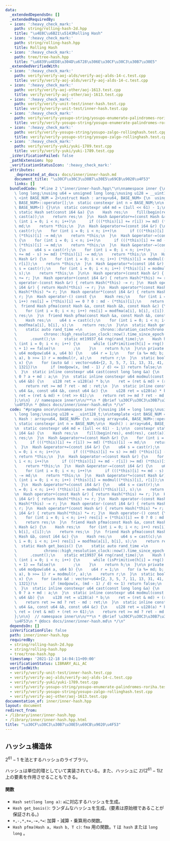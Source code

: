 ```yaml
---
data:
  _extendedDependsOn: []
  _extendedRequiredBy:
  - icon: ':heavy_check_mark:'
    path: string/rolling-hash-2d.hpp
    title: "\u4E8C\u6B21\u5143Rolling Hash"
  - icon: ':heavy_check_mark:'
    path: string/rolling-hash.hpp
    title: Rolling Hash
  - icon: ':heavy_check_mark:'
    path: tree/tree-hash.hpp
    title: "\u6839\u4ED8\u304D\u6728\u306E\u30CF\u30C3\u30B7\u30E5"
  _extendedVerifiedWith:
  - icon: ':heavy_check_mark:'
    path: verify/verify-aoj-alds/verify-aoj-alds-14-c.test.cpp
    title: verify/verify-aoj-alds/verify-aoj-alds-14-c.test.cpp
  - icon: ':heavy_check_mark:'
    path: verify/verify-aoj-other/aoj-1613.test.cpp
    title: verify/verify-aoj-other/aoj-1613.test.cpp
  - icon: ':heavy_check_mark:'
    path: verify/verify-unit-test/inner-hash.test.cpp
    title: verify/verify-unit-test/inner-hash.test.cpp
  - icon: ':heavy_check_mark:'
    path: verify/verify-yosupo-string/yosupo-enumerate-palindromes-roriha.test.cpp
    title: verify/verify-yosupo-string/yosupo-enumerate-palindromes-roriha.test.cpp
  - icon: ':heavy_check_mark:'
    path: verify/verify-yosupo-string/yosupo-zalgo-rollinghash.test.cpp
    title: verify/verify-yosupo-string/yosupo-zalgo-rollinghash.test.cpp
  - icon: ':heavy_check_mark:'
    path: verify/verify-yuki/yuki-1789.test.cpp
    title: verify/verify-yuki/yuki-1789.test.cpp
  _isVerificationFailed: false
  _pathExtension: hpp
  _verificationStatusIcon: ':heavy_check_mark:'
  attributes:
    _deprecated_at_docs: docs/inner/inner-hash.md
    document_title: "\u30CF\u30C3\u30B7\u30E5\u69CB\u9020\u4F53"
    links: []
  bundledCode: "#line 2 \"inner/inner-hash.hpp\"\n\nnamespace inner {\nusing i64 =\
    \ long long;\nusing u64 = unsigned long long;\nusing u128 = __uint128_t;\n\ntemplate\
    \ <int BASE_NUM = 2>\nstruct Hash : array<u64, BASE_NUM> {\n  using array<u64,\
    \ BASE_NUM>::operator[];\n  static constexpr int n = BASE_NUM;\n\n  Hash() : array<u64,\
    \ BASE_NUM>() {}\n\n  static constexpr u64 md = (1ull << 61) - 1;\n\n  constexpr\
    \ static Hash set(const i64 &a) {\n    Hash res;\n    fill(begin(res), end(res),\
    \ cast(a));\n    return res;\n  }\n  Hash &operator+=(const Hash &r) {\n    for\
    \ (int i = 0; i < n; i++)\n      if (((*this)[i] += r[i]) >= md) (*this)[i] -=\
    \ md;\n    return *this;\n  }\n  Hash &operator+=(const i64 &r) {\n    u64 s =\
    \ cast(r);\n    for (int i = 0; i < n; i++)\n      if (((*this)[i] += s) >= md)\
    \ (*this)[i] -= md;\n    return *this;\n  }\n  Hash &operator-=(const Hash &r)\
    \ {\n    for (int i = 0; i < n; i++)\n      if (((*this)[i] += md - r[i]) >= md)\
    \ (*this)[i] -= md;\n    return *this;\n  }\n  Hash &operator-=(const i64 &r)\
    \ {\n    u64 s = cast(r);\n    for (int i = 0; i < n; i++)\n      if (((*this)[i]\
    \ += md - s) >= md) (*this)[i] -= md;\n    return *this;\n  }\n  Hash &operator*=(const\
    \ Hash &r) {\n    for (int i = 0; i < n; i++) (*this)[i] = modmul((*this)[i],\
    \ r[i]);\n    return *this;\n  }\n  Hash &operator*=(const i64 &r) {\n    u64\
    \ s = cast(r);\n    for (int i = 0; i < n; i++) (*this)[i] = modmul((*this)[i],\
    \ s);\n    return *this;\n  }\n\n  Hash operator+(const Hash &r) { return Hash(*this)\
    \ += r; }\n  Hash operator+(const i64 &r) { return Hash(*this) += r; }\n  Hash\
    \ operator-(const Hash &r) { return Hash(*this) -= r; }\n  Hash operator-(const\
    \ i64 &r) { return Hash(*this) -= r; }\n  Hash operator*(const Hash &r) { return\
    \ Hash(*this) *= r; }\n  Hash operator*(const i64 &r) { return Hash(*this) *=\
    \ r; }\n  Hash operator-() const {\n    Hash res;\n    for (int i = 0; i < n;\
    \ i++) res[i] = (*this)[i] == 0 ? 0 : md - (*this)[i];\n    return res;\n  }\n\
    \  friend Hash pfma(const Hash &a, const Hash &b, const Hash &c) {\n    Hash res;\n\
    \    for (int i = 0; i < n; i++) res[i] = modfma(a[i], b[i], c[i]);\n    return\
    \ res;\n  }\n  friend Hash pfma(const Hash &a, const Hash &b, const i64 &c) {\n\
    \    Hash res;\n    u64 s = cast(c);\n    for (int i = 0; i < n; i++) res[i] =\
    \ modfma(a[i], b[i], s);\n    return res;\n  }\n\n  static Hash get_basis() {\n\
    \    static auto rand_time =\n        chrono::duration_cast<chrono::nanoseconds>(\n\
    \            chrono::high_resolution_clock::now().time_since_epoch())\n      \
    \      .count();\n    static mt19937_64 rng(rand_time);\n    Hash h;\n    for\
    \ (int i = 0; i < n; i++) {\n      while (isPrimitive(h[i] = rng() % (md - 1)\
    \ + 1) == false)\n        ;\n    }\n    return h;\n  }\n\n private:\n  static\
    \ u64 modpow(u64 a, u64 b) {\n    u64 r = 1;\n    for (a %= md; b; a = modmul(a,\
    \ a), b >>= 1) r = modmul(r, a);\n    return r;\n  }\n  static bool isPrimitive(u64\
    \ x) {\n    for (auto &d : vector<u64>{2, 3, 5, 7, 11, 13, 31, 41, 61, 151, 331,\
    \ 1321})\n      if (modpow(x, (md - 1) / d) <= 1) return false;\n    return true;\n\
    \  }\n  static inline constexpr u64 cast(const long long &a) {\n    return a <\
    \ 0 ? a + md : a;\n  }\n  static inline constexpr u64 modmul(const u64 &a, const\
    \ u64 &b) {\n    u128 ret = u128(a) * b;\n    ret = (ret & md) + (ret >> 61);\n\
    \    return ret >= md ? ret - md : ret;\n  }\n  static inline constexpr u64 modfma(const\
    \ u64 &a, const u64 &b, const u64 &c) {\n    u128 ret = u128(a) * b + c;\n   \
    \ ret = (ret & md) + (ret >> 61);\n    return ret >= md ? ret - md : ret;\n  }\n\
    };\n\n}  // namespace inner\n\n/**\n * @brief \u30CF\u30C3\u30B7\u30E5\u69CB\u9020\
    \u4F53\n * @docs docs/inner/inner-hash.md\n */\n"
  code: "#pragma once\n\nnamespace inner {\nusing i64 = long long;\nusing u64 = unsigned\
    \ long long;\nusing u128 = __uint128_t;\n\ntemplate <int BASE_NUM = 2>\nstruct\
    \ Hash : array<u64, BASE_NUM> {\n  using array<u64, BASE_NUM>::operator[];\n \
    \ static constexpr int n = BASE_NUM;\n\n  Hash() : array<u64, BASE_NUM>() {}\n\
    \n  static constexpr u64 md = (1ull << 61) - 1;\n\n  constexpr static Hash set(const\
    \ i64 &a) {\n    Hash res;\n    fill(begin(res), end(res), cast(a));\n    return\
    \ res;\n  }\n  Hash &operator+=(const Hash &r) {\n    for (int i = 0; i < n; i++)\n\
    \      if (((*this)[i] += r[i]) >= md) (*this)[i] -= md;\n    return *this;\n\
    \  }\n  Hash &operator+=(const i64 &r) {\n    u64 s = cast(r);\n    for (int i\
    \ = 0; i < n; i++)\n      if (((*this)[i] += s) >= md) (*this)[i] -= md;\n   \
    \ return *this;\n  }\n  Hash &operator-=(const Hash &r) {\n    for (int i = 0;\
    \ i < n; i++)\n      if (((*this)[i] += md - r[i]) >= md) (*this)[i] -= md;\n\
    \    return *this;\n  }\n  Hash &operator-=(const i64 &r) {\n    u64 s = cast(r);\n\
    \    for (int i = 0; i < n; i++)\n      if (((*this)[i] += md - s) >= md) (*this)[i]\
    \ -= md;\n    return *this;\n  }\n  Hash &operator*=(const Hash &r) {\n    for\
    \ (int i = 0; i < n; i++) (*this)[i] = modmul((*this)[i], r[i]);\n    return *this;\n\
    \  }\n  Hash &operator*=(const i64 &r) {\n    u64 s = cast(r);\n    for (int i\
    \ = 0; i < n; i++) (*this)[i] = modmul((*this)[i], s);\n    return *this;\n  }\n\
    \n  Hash operator+(const Hash &r) { return Hash(*this) += r; }\n  Hash operator+(const\
    \ i64 &r) { return Hash(*this) += r; }\n  Hash operator-(const Hash &r) { return\
    \ Hash(*this) -= r; }\n  Hash operator-(const i64 &r) { return Hash(*this) -=\
    \ r; }\n  Hash operator*(const Hash &r) { return Hash(*this) *= r; }\n  Hash operator*(const\
    \ i64 &r) { return Hash(*this) *= r; }\n  Hash operator-() const {\n    Hash res;\n\
    \    for (int i = 0; i < n; i++) res[i] = (*this)[i] == 0 ? 0 : md - (*this)[i];\n\
    \    return res;\n  }\n  friend Hash pfma(const Hash &a, const Hash &b, const\
    \ Hash &c) {\n    Hash res;\n    for (int i = 0; i < n; i++) res[i] = modfma(a[i],\
    \ b[i], c[i]);\n    return res;\n  }\n  friend Hash pfma(const Hash &a, const\
    \ Hash &b, const i64 &c) {\n    Hash res;\n    u64 s = cast(c);\n    for (int\
    \ i = 0; i < n; i++) res[i] = modfma(a[i], b[i], s);\n    return res;\n  }\n\n\
    \  static Hash get_basis() {\n    static auto rand_time =\n        chrono::duration_cast<chrono::nanoseconds>(\n\
    \            chrono::high_resolution_clock::now().time_since_epoch())\n      \
    \      .count();\n    static mt19937_64 rng(rand_time);\n    Hash h;\n    for\
    \ (int i = 0; i < n; i++) {\n      while (isPrimitive(h[i] = rng() % (md - 1)\
    \ + 1) == false)\n        ;\n    }\n    return h;\n  }\n\n private:\n  static\
    \ u64 modpow(u64 a, u64 b) {\n    u64 r = 1;\n    for (a %= md; b; a = modmul(a,\
    \ a), b >>= 1) r = modmul(r, a);\n    return r;\n  }\n  static bool isPrimitive(u64\
    \ x) {\n    for (auto &d : vector<u64>{2, 3, 5, 7, 11, 13, 31, 41, 61, 151, 331,\
    \ 1321})\n      if (modpow(x, (md - 1) / d) <= 1) return false;\n    return true;\n\
    \  }\n  static inline constexpr u64 cast(const long long &a) {\n    return a <\
    \ 0 ? a + md : a;\n  }\n  static inline constexpr u64 modmul(const u64 &a, const\
    \ u64 &b) {\n    u128 ret = u128(a) * b;\n    ret = (ret & md) + (ret >> 61);\n\
    \    return ret >= md ? ret - md : ret;\n  }\n  static inline constexpr u64 modfma(const\
    \ u64 &a, const u64 &b, const u64 &c) {\n    u128 ret = u128(a) * b + c;\n   \
    \ ret = (ret & md) + (ret >> 61);\n    return ret >= md ? ret - md : ret;\n  }\n\
    };\n\n}  // namespace inner\n\n/**\n * @brief \u30CF\u30C3\u30B7\u30E5\u69CB\u9020\
    \u4F53\n * @docs docs/inner/inner-hash.md\n */\n"
  dependsOn: []
  isVerificationFile: false
  path: inner/inner-hash.hpp
  requiredBy:
  - string/rolling-hash-2d.hpp
  - string/rolling-hash.hpp
  - tree/tree-hash.hpp
  timestamp: '2021-12-18 14:04:11+09:00'
  verificationStatus: LIBRARY_ALL_AC
  verifiedWith:
  - verify/verify-unit-test/inner-hash.test.cpp
  - verify/verify-aoj-alds/verify-aoj-alds-14-c.test.cpp
  - verify/verify-yuki/yuki-1789.test.cpp
  - verify/verify-yosupo-string/yosupo-enumerate-palindromes-roriha.test.cpp
  - verify/verify-yosupo-string/yosupo-zalgo-rollinghash.test.cpp
  - verify/verify-aoj-other/aoj-1613.test.cpp
documentation_of: inner/inner-hash.hpp
layout: document
redirect_from:
- /library/inner/inner-hash.hpp
- /library/inner/inner-hash.hpp.html
title: "\u30CF\u30C3\u30B7\u30E5\u69CB\u9020\u4F53"
---
```

## ハッシュ構造体

$2^{61}-1$ を法とするハッシュのライブラリ。

ハッシュは単位的環としていて実装されている。また、ハッシュに $\mathbb{Z} / (2^{61} - 1) \mathbb{Z}$ 上の要素を作用させることもできる。

#### 関数

- `Hash set(long long a)`: `a`に対応するハッシュを生成。
- `Hash get_basis()`: ランダムなハッシュを生成。(要素は原始根であることが保証される。)
- `+,-,*,+=,-=,*=`: 加算・減算・乗算用の関数。
- `Hash pfma(Hash a, Hash b, T c)`: `fma` 用の関数。`T` は` hash` または `long long` 。
